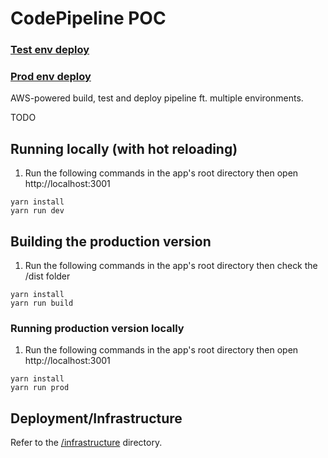 # CodePipeline POC

### [Test env deploy](https://codepipeline-poc-test.603.nu)
### [Prod env deploy](https://codepipeline-poc-prod.603.nu)

AWS-powered build, test and deploy pipeline ft. multiple environments.

TODO

## Running locally (with hot reloading)

1. Run the following commands in the app's root directory then open http://localhost:3001

```
yarn install
yarn run dev
```

## Building the production version
1. Run the following commands in the app's root directory then check the /dist folder

```
yarn install
yarn run build
```

### Running production version locally

1. Run the following commands in the app's root directory then open http://localhost:3001

```
yarn install
yarn run prod
```

## Deployment/Infrastructure

Refer to the [/infrastructure](./infrastructure) directory.
